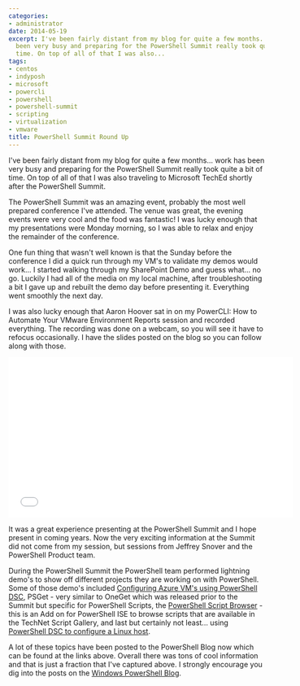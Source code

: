 ```yaml
---
categories:
- administrator
date: 2014-05-19
excerpt: I've been fairly distant from my blog for quite a few months... work has
  been very busy and preparing for the PowerShell Summit really took quite a bit of
  time. On top of all of that I was also...
tags:
- centos
- indyposh
- microsoft
- powercli
- powershell
- powershell-summit
- scripting
- virtualization
- vmware
title: PowerShell Summit Round Up
---
```


I've been fairly distant from my blog for quite a few months... work has been very busy and preparing for the PowerShell Summit really took quite a bit of time. On top of all of that I was also traveling to Microsoft TechEd shortly after the PowerShell Summit.

The PowerShell Summit was an amazing event, probably the most well prepared conference I've attended. The venue was great, the evening events were very cool and the food was fantastic! I was lucky enough that my presentations were Monday morning, so I was able to relax and enjoy the remainder of the conference.

One fun thing that wasn't well known is that the Sunday before the conference I did a quick run through my VM's to validate my demos would work... I started walking through my SharePoint Demo and guess what... no go. Luckily I had all of the media on my local machine, after troubleshooting a bit I gave up and rebuilt the demo day before presenting it. Everything went smoothly the next day.

I was also lucky enough that Aaron Hoover sat in on my PowerCLI: How to Automate Your VMware Environment Reports session and recorded everything. The recording was done on a webcam, so you will see it have to refocus occasionally. I have the slides posted on the blog so you can follow along with those.

<iframe width="560" height="315" src="//www.youtube.com/embed/ZQACzw9cEsw" frameborder="0" allowfullscreen="allowfullscreen"></iframe>

It was a great experience presenting at the PowerShell Summit and I hope present in coming years. Now the very exciting information at the Summit did not come from my session, but sessions from Jeffrey Snover and the PowerShell Product team.

<!--more-->

During the PowerShell Summit the PowerShell team performed lightning demo's to show off different projects they are working on with PowerShell. Some of those demo's included [Configuring Azure VM's using PowerShell DSC](http://blogs.msdn.com/b/powershell/archive/2014/04/03/configuring-an-azure-vm-using-powershell-dsc.aspx), PSGet - very similar to OneGet which was released prior to the Summit but specific for PowerShell Scripts, the [PowerShell Script Browser](http://blogs.msdn.com/b/powershell/archive/2014/04/16/a-world-of-scripts-at-your-fingertips-introducing-script-browser.aspx) - this is an Add on for PowerShell ISE to browse scripts that are available in the TechNet Script Gallery, and last but certainly not least... using [PowerShell DSC to configure a Linux host](http://blogs.msdn.com/b/powershell/archive/2014/05/19/announcing-windows-powershell-desired-state-configuration-for-linux.aspx).

A lot of these topics have been posted to the PowerShell Blog now which can be found at the links above. Overall there was tons of cool information and that is just a fraction that I've captured above. I strongly encourage you dig into the posts on the [Windows PowerShell Blog](http://blogs.msdn.com/b/powershell/).